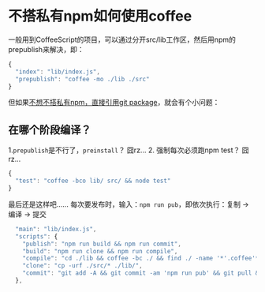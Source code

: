 # 不搭私有npm如何使用coffee

一般用到CoffeeScript的项目，可以通过分开src/lib工作区，然后用npm的prepublish来解决，即：
```javascript
{
  "index": "lib/index.js",
  "prepublish": "coffee -mo ./lib ./src"
}
```

但如果[不想不搭私有npm，直接引用git package](../11/commit-ish中的ish是什么意思？.md)，就会有个小问题：

## 在哪个阶段编译？

1.`prepublish`是不行了，`preinstall`？ 囧rz...
2. 强制每次必须跑npm test？ 囧rz...
```javascript
{
  "test": "coffee -bco lib/ src/ && node test"
}
```

最后还是这样吧…… 每次要发布时，输入：`npm run pub`，即依次执行：复制 -> 编译 -> 提交
```javascript
  "main": "lib/index.js",
  "scripts": {
    "publish": "npm run build && npm run commit",
    "build": "npm run clone && npm run compile",
    "compile": "cd ./lib && coffee -bc ./ && find ./ -name '*'.coffee'*' -exec rm -rf {} \\;",
    "clone": "cp -urf ./src/* ./lib/",
    "commit": "git add -A && git commit -am 'npm run pub' && git pull && git push"
  },
```
